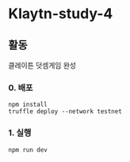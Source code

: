 # Klaytn-study-4

## 활동
클레이튼 덧셈게임 완성


### 0. 배포
```
npm install 
truffle deploy --network testnet
```

### 1. 실행
```
npm run dev
```

